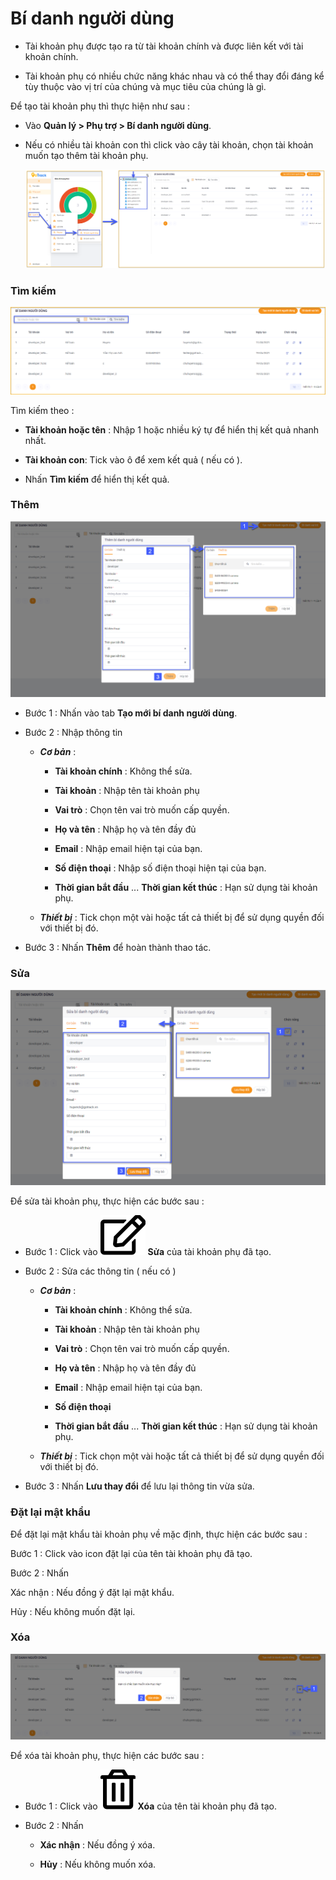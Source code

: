 # Bí danh người dùng

- Tài khoản phụ được tạo ra từ tài khoản chính và được liên kết với tài khoản chính.

- Tài khoản phụ có nhiều chức năng khác nhau và có thể thay đổi đáng kể tùy thuộc vào vị trí của chúng và mục tiêu của chúng là gì.

Để tạo tài khoản phụ thì thực hiện như sau :

- Vào **Quản lý > Phụ trợ > Bí danh người dùng**.

- Nếu có nhiều tài khoản con thì click vào cây tài khoản, chọn tài khoản muốn tạo thêm tài khoản phụ.

  <span style="display:block;text-align:left">![Manage device ](/docs/assets/images/web-interface/internal/user-alias.png)

### Tìm kiếm 

<span style="display:block;text-align:left">![Manage device ](/docs/assets/images/web-interface/internal/search-user-alias.png)

Tìm kiếm theo : 

- **Tài khoản hoặc tên**  : Nhập 1 hoặc nhiều ký tự để hiển thị kết quả nhanh nhất.

- **Tài khoản con**: Tick vào ô để xem kết quả ( nếu có ).

- Nhấn **Tìm kiếm** để hiển thị kết quả.

### Thêm 

<span style="display:block;text-align:left">![Manage device ](/docs/assets/images/web-interface/internal/add-user-alias.png)

- Bước 1 : Nhấn vào tab **Tạo mới bí danh người dùng**.

- Bước 2 : Nhập thông tin 
  
  - ***Cơ bản*** :
    
    - **Tài khoản chính** : Không thể sửa.
    
    - **Tài khoản** : Nhập tên tài khoản phụ
    
    - **Vai trò** : Chọn tên vai trò muốn cấp quyền.
    
    - **Họ và tên** : Nhập họ và tên đầy đủ
    
    - **Email** : Nhập email hiện tại của bạn.
    
    - **Số điện thoại** : Nhập số điện thoại hiện tại của bạn.
    
    - **Thời gian bắt đầu** ... **Thời gian kết thúc** : Hạn sử dụng tài khoản phụ.
  
  - ***Thiết bị*** : Tick chọn một vài hoặc tất cả thiết bị để sử dụng quyền đối với thiết bị đó.

- Bước 3 : Nhấn **Thêm** để hoàn thành thao tác.

### Sửa 

<span style="display:block;text-align:left">![Manage device ](/docs/assets/images/web-interface/internal/edit-user-alias-1.png)

Để sửa tài khoản phụ, thực hiện các bước sau :

- Bước 1 : Click vào <span class="icon-left svg-filter-info">![Ok](/docs/assets/images/web-interface/icon/SVG/edit.svg) **Sửa** của  tài khoản phụ đã tạo.

- Bước 2 : Sửa các thông tin ( nếu có )
  
  - ***Cơ bản*** :
    
    - **Tài khoản chính** : Không thể sửa.
    
    - **Tài khoản** : Nhập tên tài khoản phụ
    
    - **Vai trò** : Chọn tên vai trò muốn cấp quyền.
    
    - **Họ và tên** : Nhập họ và tên đầy đủ
    
    - **Email** : Nhập email hiện tại của bạn.
    
    - **Số điện thoại**
    
    - **Thời gian bắt đầu** ... **Thời gian kết thúc** : Hạn sử dụng tài khoản phụ.
  
  - ***Thiết bị*** : Tick chọn một vài hoặc tất cả thiết bị để sử dụng quyền đối với thiết bị đó.

- Bước 3 : Nhấn **Lưu thay đổi** để lưu lại thông tin vừa sửa.

### Đặt lại mật khẩu 

Để đặt lại mật khẩu tài khoản phụ về mặc định, thực hiện các bước sau :

Bước 1 : Click vào  icon đặt lại của tên tài khoản phụ đã tạo.

Bước 2 : Nhấn

Xác nhận : Nếu đồng ý đặt lại mật khẩu.

Hủy : Nếu không muốn đặt lại.

### Xóa 

<span style="display:block;text-align:left">![Manage device ](/docs/assets/images/web-interface/internal/delete-user-alias.png)

Để xóa tài khoản phụ, thực hiện các bước sau :

- Bước 1 : Click vào <span class="icon-left svg-filter-info">![Ok](/docs/assets/images/web-interface/icon/SVG/trash-alt.svg) **Xóa** của  tên tài khoản phụ đã tạo.

- Bước 2 : Nhấn 

  + **Xác nhận** : Nếu đồng ý xóa.
  
  + **Hủy** : Nếu không muốn xóa.